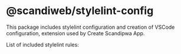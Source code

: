 # @scandiweb/stylelint-config

This package includes stylelint configuration and creation of VSCode configuration,
extension used by Create Scandipwa App.

List of included stylelint rules:
